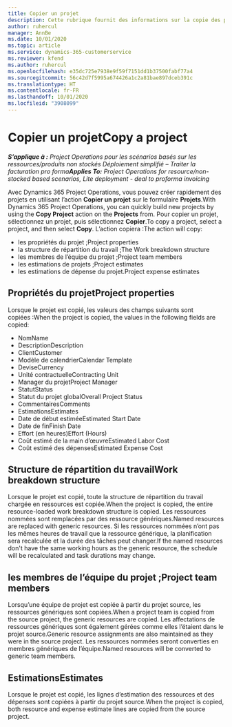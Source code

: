 ```yaml
---
title: Copier un projet
description: Cette rubrique fournit des informations sur la copie des projets dans Dynamics 365 Project Operations.
author: ruhercul
manager: AnnBe
ms.date: 10/01/2020
ms.topic: article
ms.service: dynamics-365-customerservice
ms.reviewer: kfend
ms.author: ruhercul
ms.openlocfilehash: e35dc725e7938e9f59f7151dd1b37500fabf77a4
ms.sourcegitcommit: 56c42d7f5995a674426a1c2a81bae897dceb391c
ms.translationtype: HT
ms.contentlocale: fr-FR
ms.lasthandoff: 10/01/2020
ms.locfileid: "3908099"
---
```

# <a name="copy-a-project"></a><span data-ttu-id="5357e-103">Copier un projet</span><span class="sxs-lookup"><span data-stu-id="5357e-103">Copy a project</span></span>

<span data-ttu-id="5357e-104">_**S’applique à :** Project Operations pour les scénarios basés sur les ressources/produits non stockés Déploiement simplifié – Traiter la facturation pro forma_</span><span class="sxs-lookup"><span data-stu-id="5357e-104">_**Applies To:** Project Operations for resource/non-stocked based scenarios, Lite deployment - deal to proforma invoicing_</span></span>

<span data-ttu-id="5357e-105">Avec Dynamics 365 Project Operations, vous pouvez créer rapidement des projets en utilisant l’action **Copier un projet** sur le formulaire **Projets**.</span><span class="sxs-lookup"><span data-stu-id="5357e-105">With Dynamics 365 Project Operations, you can quickly build new projects by using the **Copy Project** action on the **Projects** from.</span></span> <span data-ttu-id="5357e-106">Pour copier un projet, sélectionnez un projet, puis sélectionnez **Copier**.</span><span class="sxs-lookup"><span data-stu-id="5357e-106">To copy a project, select a project, and then select **Copy**.</span></span> <span data-ttu-id="5357e-107">L’action copiera :</span><span class="sxs-lookup"><span data-stu-id="5357e-107">The action will copy:</span></span>

- <span data-ttu-id="5357e-108">les propriétés du projet ;</span><span class="sxs-lookup"><span data-stu-id="5357e-108">Project properties</span></span>
- <span data-ttu-id="5357e-109">la structure de répartition du travail ;</span><span class="sxs-lookup"><span data-stu-id="5357e-109">The Work breakdown structure</span></span>
- <span data-ttu-id="5357e-110">les membres de l’équipe du projet ;</span><span class="sxs-lookup"><span data-stu-id="5357e-110">Project team members</span></span>
- <span data-ttu-id="5357e-111">les estimations de projets ;</span><span class="sxs-lookup"><span data-stu-id="5357e-111">Project estimates</span></span>
- <span data-ttu-id="5357e-112">les estimations de dépense du projet.</span><span class="sxs-lookup"><span data-stu-id="5357e-112">Project expense estimates</span></span>

## <a name="project-properties"></a><span data-ttu-id="5357e-113">Propriétés du projet</span><span class="sxs-lookup"><span data-stu-id="5357e-113">Project properties</span></span>

<span data-ttu-id="5357e-114">Lorsque le projet est copié, les valeurs des champs suivants sont copiées :</span><span class="sxs-lookup"><span data-stu-id="5357e-114">When the project is copied, the values in the following fields are copied:</span></span>

- <span data-ttu-id="5357e-115">Nom</span><span class="sxs-lookup"><span data-stu-id="5357e-115">Name</span></span>
- <span data-ttu-id="5357e-116">Description</span><span class="sxs-lookup"><span data-stu-id="5357e-116">Description</span></span>
- <span data-ttu-id="5357e-117">Client</span><span class="sxs-lookup"><span data-stu-id="5357e-117">Customer</span></span>
- <span data-ttu-id="5357e-118">Modèle de calendrier</span><span class="sxs-lookup"><span data-stu-id="5357e-118">Calendar Template</span></span>
- <span data-ttu-id="5357e-119">Devise</span><span class="sxs-lookup"><span data-stu-id="5357e-119">Currency</span></span>
- <span data-ttu-id="5357e-120">Unité contractuelle</span><span class="sxs-lookup"><span data-stu-id="5357e-120">Contracting Unit</span></span>
- <span data-ttu-id="5357e-121">Manager du projet</span><span class="sxs-lookup"><span data-stu-id="5357e-121">Project Manager</span></span>
- <span data-ttu-id="5357e-122">Statut</span><span class="sxs-lookup"><span data-stu-id="5357e-122">Status</span></span>
- <span data-ttu-id="5357e-123">Statut du projet global</span><span class="sxs-lookup"><span data-stu-id="5357e-123">Overall Project Status</span></span>
- <span data-ttu-id="5357e-124">Commentaires</span><span class="sxs-lookup"><span data-stu-id="5357e-124">Comments</span></span>
- <span data-ttu-id="5357e-125">Estimations</span><span class="sxs-lookup"><span data-stu-id="5357e-125">Estimates</span></span>
- <span data-ttu-id="5357e-126">Date de début estimée</span><span class="sxs-lookup"><span data-stu-id="5357e-126">Estimated Start Date</span></span>
- <span data-ttu-id="5357e-127">Date de fin</span><span class="sxs-lookup"><span data-stu-id="5357e-127">Finish Date</span></span>
- <span data-ttu-id="5357e-128">Effort (en heures)</span><span class="sxs-lookup"><span data-stu-id="5357e-128">Effort (Hours)</span></span>
- <span data-ttu-id="5357e-129">Coût estimé de la main d’œuvre</span><span class="sxs-lookup"><span data-stu-id="5357e-129">Estimated Labor Cost</span></span>
- <span data-ttu-id="5357e-130">Coût estimé des dépenses</span><span class="sxs-lookup"><span data-stu-id="5357e-130">Estimated Expense Cost</span></span>

## <a name="work-breakdown-structure"></a><span data-ttu-id="5357e-131">Structure de répartition du travail</span><span class="sxs-lookup"><span data-stu-id="5357e-131">Work breakdown structure</span></span>

<span data-ttu-id="5357e-132">Lorsque le projet est copié, toute la structure de répartition du travail chargée en ressources est copiée.</span><span class="sxs-lookup"><span data-stu-id="5357e-132">When the project is copied, the entire resource-loaded work breakdown structure is copied.</span></span> <span data-ttu-id="5357e-133">Les ressources nommées sont remplacées par des ressource génériques.</span><span class="sxs-lookup"><span data-stu-id="5357e-133">Named resources are replaced with generic resources.</span></span> <span data-ttu-id="5357e-134">Si les ressources nommées n’ont pas les mêmes heures de travail que la ressource générique, la planification sera recalculée et la durée des tâches peut changer.</span><span class="sxs-lookup"><span data-stu-id="5357e-134">If the named resources don't have the same working hours as the generic resource, the schedule will be recalculated and task durations may change.</span></span>

## <a name="project-team-members"></a><span data-ttu-id="5357e-135">les membres de l’équipe du projet ;</span><span class="sxs-lookup"><span data-stu-id="5357e-135">Project team members</span></span>

<span data-ttu-id="5357e-136">Lorsqu’une équipe de projet est copiée à partir du projet source, les ressources génériques sont copiées.</span><span class="sxs-lookup"><span data-stu-id="5357e-136">When a project team is copied from the source project, the generic resources are copied.</span></span> <span data-ttu-id="5357e-137">Les affectations de ressources génériques sont également gérées comme elles l’étaient dans le projet source.</span><span class="sxs-lookup"><span data-stu-id="5357e-137">Generic resource assignments are also maintained as they were in the source project.</span></span> <span data-ttu-id="5357e-138">Les ressources nommées seront converties en membres génériques de l’équipe.</span><span class="sxs-lookup"><span data-stu-id="5357e-138">Named resources will be converted to generic team members.</span></span>

## <a name="estimates"></a><span data-ttu-id="5357e-139">Estimations</span><span class="sxs-lookup"><span data-stu-id="5357e-139">Estimates</span></span>

<span data-ttu-id="5357e-140">Lorsque le projet est copié, les lignes d’estimation des ressources et des dépenses sont copiées à partir du projet source.</span><span class="sxs-lookup"><span data-stu-id="5357e-140">When the project is copied, both resource and expense estimate lines are copied from the source project.</span></span>